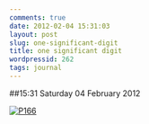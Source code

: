 ```yaml
---
comments: true
date: 2012-02-04 15:31:03
layout: post
slug: one-significant-digit
title: one significant digit
wordpressid: 262
tags: journal
---
```


##15:31 Saturday 04 February 2012

[![P166](http://getfile1.posterous.com/getfile/files.posterous.com/thunderrabbit/unnzwAnBFoqnFdFvvrcfalyvEkFbnxthGCqIsHocaldnylapcoBCylvDalsp/p166.jpg.scaled500.jpg)](http://getfile0.posterous.com/getfile/files.posterous.com/thunderrabbit/unnzwAnBFoqnFdFvvrcfalyvEkFbnxthGCqIsHocaldnylapcoBCylvDalsp/p166.jpg.scaled1000.jpg)
